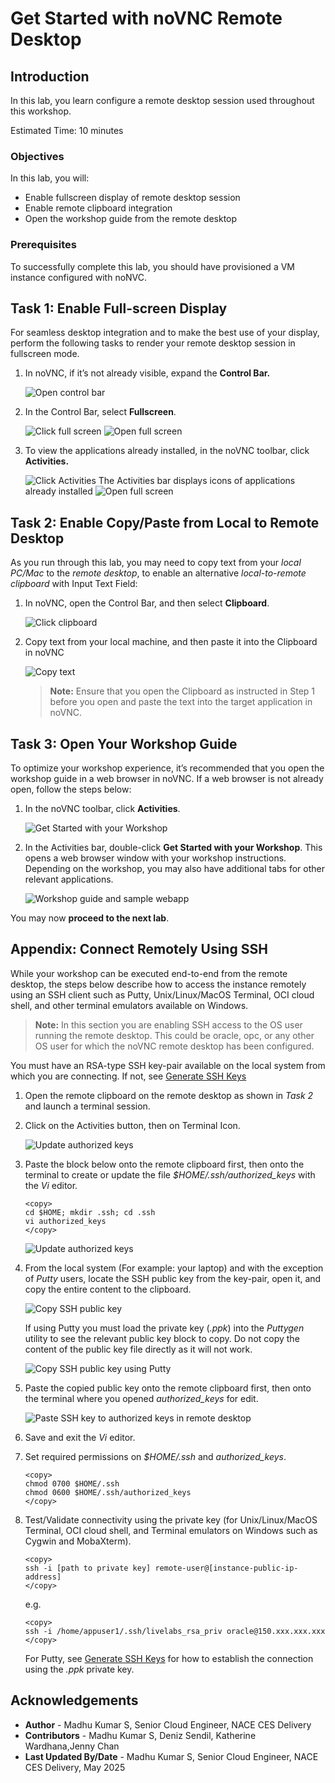 # Get Started with noVNC Remote Desktop

## Introduction
In this lab, you learn configure a remote desktop session used throughout this workshop.

Estimated Time: 10 minutes

### Objectives
In this lab, you will:
- Enable fullscreen display of remote desktop session
- Enable remote clipboard integration
- Open the workshop guide from the remote desktop

### Prerequisites

To successfully complete this lab, you should have provisioned a VM instance configured with noNVC.

## Task 1: Enable Full-screen Display

   For seamless desktop integration and to make the best use of your display, perform the following tasks to render your remote desktop session in fullscreen mode.

1. In noVNC, if it’s not already visible, expand the **Control Bar.**

    ![Open control bar](./images/novnc-fullscreen-1.png " ")

2. In the Control Bar, select **Fullscreen**.

    ![Click full screen](./images/novnc-fullscreen-2.png " ")
    ![Open full screen](./images/novnc-fullscreen-3.png " ")

3. To view the applications already installed, in the noVNC toolbar, click **Activities.**

    ![Click Activities](./images/click-activities.png " ")
    The Activities bar displays icons of applications already installed
    ![Open full screen](./images/see-activities.png " ")

## Task 2: Enable Copy/Paste from Local to Remote Desktop
As you run through this lab, you may need to copy text from your *local PC/Mac* to the *remote desktop*, to enable an alternative *local-to-remote clipboard* with Input Text Field:

1. In noVNC, open the Control Bar, and then select **Clipboard**.

    ![Click clipboard](./images/novnc-clipboard-1.png " ")

2. Copy text from your local machine, and then paste it into the Clipboard in noVNC

    ![Copy text](./images/novnc-clipboard-2.png " ")

    >**Note:** Ensure that you open the Clipboard as instructed in Step 1 before you open and paste the text into the target application in noVNC.

## Task 3: Open Your Workshop Guide
To optimize your workshop experience, it’s recommended that you open the workshop guide in a web browser in noVNC. If a web browser is not already open, follow the steps below:

1. In the noVNC toolbar, click **Activities**.

    ![Get Started with your Workshop](./images/novnc-launch-get-started-1.png " ")

2. In the Activities bar, double-click **Get Started with your Workshop**. This opens a web browser window with your workshop instructions. Depending on the workshop, you may also have additional tabs for other relevant applications.

    ![Workshop guide and sample webapp](./images/novnc-launch-get-started-2.png " ")

You may now **proceed to the next lab**.

## Appendix: Connect Remotely Using SSH

While your workshop can be executed end-to-end from the remote desktop, the steps below describe how to access the instance remotely using an SSH client such as Putty, Unix/Linux/MacOS Terminal, OCI cloud shell, and other terminal emulators available on Windows.

>**Note:** In this section you are enabling SSH access to the OS user running the remote desktop. This could be oracle, opc, or any other OS user for which the noVNC remote desktop has been configured.

You must have an RSA-type SSH key-pair available on the local system from which you are connecting. If not, see [Generate SSH Keys](https://oracle-livelabs.github.io/common/labs/generate-ssh-key)

1. Open the remote clipboard on the remote desktop as shown in *Task 2* and launch a terminal session.

2. Click on the Activities button, then on Terminal Icon.

    ![Update authorized keys](./images/novnc-copy-pub-key-5.png " ")

3. Paste the block below onto the remote clipboard first, then onto the terminal to create or update the file *$HOME/.ssh/authorized_keys* with the *Vi* editor.

    ```text
    <copy>
    cd $HOME; mkdir .ssh; cd .ssh
    vi authorized_keys
    </copy>
    ```

    ![Update authorized keys](./images/novnc-copy-pub-key-4.png " ")

3. From the local system (For example: your laptop) and with the exception of *Putty* users, locate the SSH public key from the key-pair, open it, and copy the entire content to the clipboard.

    ![Copy SSH public key](./images/novnc-copy-pub-key-1.png " ")

    If using Putty you must load the private key (*.ppk*) into the *Puttygen* utility to see the relevant public key block to copy. Do not copy the content of the public key file directly as it will not work.

    ![Copy SSH public key using Putty](./images/novnc-copy-pub-key-2.png " ")

4. Paste the copied public key onto the remote clipboard first, then onto the terminal where you opened *authorized_keys* for edit.

    ![Paste SSH key to authorized keys in remote desktop](./images/novnc-copy-pub-key-3.png " ")

5. Save and exit the *Vi* editor.

6. Set required permissions on *$HOME/.ssh* and *authorized_keys*.

    ```
    <copy>
    chmod 0700 $HOME/.ssh
    chmod 0600 $HOME/.ssh/authorized_keys
    </copy>
    ```

7. Test/Validate connectivity using the private key (for Unix/Linux/MacOS Terminal, OCI cloud shell, and Terminal emulators on Windows such as Cygwin and MobaXterm).

    ```text
    <copy>
    ssh -i [path to private key] remote-user@[instance-public-ip-address]
    </copy>
    ```

    e.g.
    ```text
    <copy>
    ssh -i /home/appuser1/.ssh/livelabs_rsa_priv oracle@150.xxx.xxx.xxx
    </copy>
    ```

    For Putty, see [Generate SSH Keys](https://oracle-livelabs.github.io/common/labs/generate-ssh-key) for how to establish the connection using the *.ppk* private key.

## Acknowledgements
* **Author** - Madhu Kumar S, Senior Cloud Engineer,  NACE CES Delivery
* **Contributors** - Madhu Kumar S, Deniz Sendil, Katherine Wardhana,Jenny Chan
* **Last Updated By/Date** - Madhu Kumar S, Senior Cloud Engineer,  NACE CES Delivery, May 2025